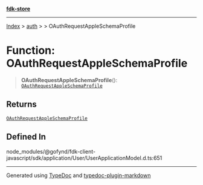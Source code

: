 [**fdk-store**](../../../README.md)
***

[Index](../../../API.md) > [auth](../../README.md) > [<internal>](../README.md) > OAuthRequestAppleSchemaProfile

# Function: OAuthRequestAppleSchemaProfile

> **OAuthRequestAppleSchemaProfile**(): [`OAuthRequestAppleSchemaProfile`](../type-aliases/type-alias.OAuthRequestAppleSchemaProfile.md)

## Returns

[`OAuthRequestAppleSchemaProfile`](../type-aliases/type-alias.OAuthRequestAppleSchemaProfile.md)

## Defined In

node\_modules/@gofynd/fdk-client-javascript/sdk/application/User/UserApplicationModel.d.ts:651

***
Generated using [TypeDoc](https://typedoc.org/) and [typedoc-plugin-markdown](https://www.npmjs.com/package/typedoc-plugin-markdown)
